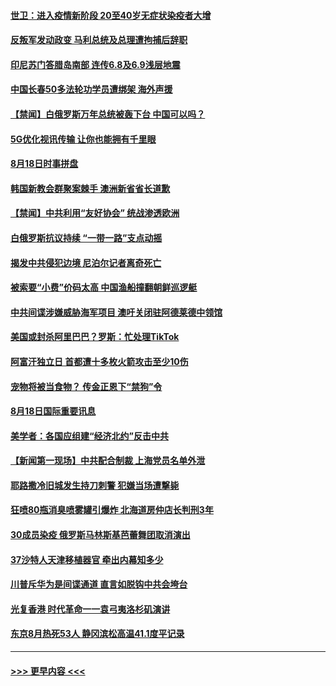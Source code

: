 #### [世卫：进入疫情新阶段 20至40岁无症状染疫者大增](../pages/prog202/a102921277.md?t=08191402) 
#### [反叛军发动政变 马利总统及总理遭拘捕后辞职](../pages/prog202/a102921211.md?t=08191402) 
#### [印尼苏门答腊岛南部 连传6.8及6.9浅层地震](../pages/prog202/a102921197.md?t=08191402) 
#### [中国长春50多法轮功学员遭绑架 海外声援](../pages/prog202/a102920996.md?t=08191402) 
#### [【禁闻】白俄罗斯万年总统被轰下台 中国可以吗？](../pages/prog202/a102921025.md?t=08191402) 
#### [5G优化视讯传输 让你也能拥有千里眼](../pages/prog202/a102921035.md?t=08191402) 
#### [8月18日时事拼盘](../pages/prog202/a102921018.md?t=08191402) 
#### [韩国新教会群聚案棘手 澳洲新省省长道歉](../pages/prog202/a102920842.md?t=08191402) 
#### [【禁闻】中共利用“友好协会” 统战渗透欧洲](../pages/prog202/a102920931.md?t=08191402) 
#### [白俄罗斯抗议持续 “一带一路”支点动摇](../pages/prog202/a102920860.md?t=08191402) 
#### [揭发中共侵犯边境 尼泊尔记者离奇死亡](../pages/prog202/a102920791.md?t=08191402) 
#### [被索要“小费”价码太高 中国渔船撞翻朝鲜巡逻艇](../pages/prog202/a102920787.md?t=08191402) 
#### [中共间谍涉嫌威胁海军项目 澳吁关闭驻阿德莱德中领馆](../pages/prog202/a102920783.md?t=08191402) 
#### [美国或封杀阿里巴巴？罗斯：忙处理TikTok](../pages/prog202/a102920803.md?t=08191402) 
#### [阿富汗独立日 首都遭十多枚火箭攻击至少10伤](../pages/prog202/a102920735.md?t=08191402) 
#### [宠物将被当食物？ 传金正恩下“禁狗”令](../pages/prog202/a102920688.md?t=08191402) 
#### [8月18日国际重要讯息](../pages/prog202/a102920673.md?t=08191402) 
#### [美学者：各国应组建“经济北约”反击中共](../pages/prog202/a102920629.md?t=08191402) 
#### [【新闻第一现场】中共配合制裁 上海党员名单外泄](../pages/prog202/a102920657.md?t=08191402) 
#### [耶路撒冷旧城发生持刀刺警 犯嫌当场遭撃毙](../pages/prog202/a102920622.md?t=08191402) 
#### [狂喷80瓶消臭喷雾罐引爆炸 北海道房仲店长判刑3年](../pages/prog202/a102920570.md?t=08191402) 
#### [30成员染疫 俄罗斯马林斯基芭蕾舞团取消演出](../pages/prog202/a102920547.md?t=08191402) 
#### [37沙特人天津移植器官 牵出内幕知多少](../pages/prog202/a102920515.md?t=08191402) 
#### [川普斥华为是间谍通道 直言如脱钩中共会垮台](../pages/prog202/a102920470.md?t=08191402) 
#### [光复香港 时代革命一一袁弓夷洛杉矶演讲](../pages/prog202/a102920336.md?t=08191402) 
#### [东京8月热死53人 静冈滨松高温41.1度平记录](../pages/prog202/a102920114.md?t=08191402) 

----
#### [ >>> 更早内容 <<< ](../indexes/prog202-earlier.md)
